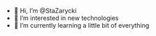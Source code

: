 - 👋 Hi, I’m @StaZarycki
- 👀 I’m interested in new technologies
- 🌱 I’m currently learning a little bit of everything

<!---
StaZarycki/StaZarycki is a ✨ special ✨ repository because its `README.md` (this file) appears on your GitHub profile.
You can click the Preview link to take a look at your changes.
--->
